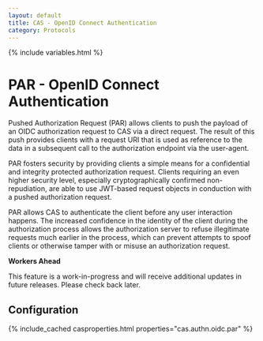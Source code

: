 ```yaml
---
layout: default
title: CAS - OpenID Connect Authentication
category: Protocols
---
```

{% include variables.html %}

# PAR - OpenID Connect Authentication

Pushed Authorization Request (PAR) allows clients to push the payload of an OIDC authorization request to CAS via a direct request. The result of this push provides clients with a request URI that is used as reference to the data in a subsequent call to the authorization endpoint via the user-agent.

PAR fosters security by providing clients a simple means for a confidential and integrity protected authorization request. Clients requiring an even higher security level, especially cryptographically confirmed non-repudiation, are able to use JWT-based request objects in conduction with a pushed authorization request.

PAR allows CAS to authenticate the client before any user interaction happens. The increased confidence in the identity of the client during the authorization process allows the authorization server to refuse illegitimate requests much earlier in the process, which can prevent attempts to spoof clients or otherwise tamper with or misuse an authorization request.

<div class="alert alert-warning"><strong>Workers Ahead</strong><p>This feature is a work-in-progress and will receive additional
updates in future releases. Please check back later.</p></div>

## Configuration

{% include_cached casproperties.html properties="cas.authn.oidc.par" %}
